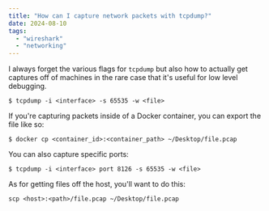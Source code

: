 ```yaml
---
title: "How can I capture network packets with tcpdump?"
date: 2024-08-10
tags:
  - "wireshark"
  - "networking"
---
```


I always forget the various flags for `tcpdump` but also how to actually get captures off of machines in the rare case that it's useful for low level debugging.

```console
$ tcpdump -i <interface> -s 65535 -w <file>
```

If you're capturing packets inside of a Docker container, you can export the file like so:

```shell
$ docker cp <container_id>:<container_path> ~/Desktop/file.pcap
```

You can also capture specific ports:

```console
$ tcpdump -i <interface> port 8126 -s 65535 -w <file>
```

As for getting files off the host, you'll want to do this:

```console
scp <host>:<path>/file.pcap ~/Desktop/file.pcap
```